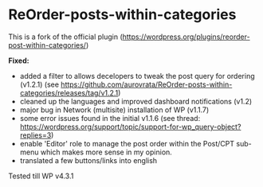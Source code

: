 # ReOrder-posts-within-categories
This is a fork of the official plugin (https://wordpress.org/plugins/reorder-post-within-categories/)

**Fixed:**
- added a filter to allows decelopers to tweak the post query for ordering (v1.2.1) (see https://github.com/aurovrata/ReOrder-posts-within-categories/releases/tag/v1.2.1)
- cleaned up the languages and improved dashboard notifications (v1.2)
- major bug in Network (multisite) installation of WP (v1.1.7)
- some error issues found in the initial v1.1.6 (see thread: https://wordpress.org/support/topic/support-for-wp_query-object?replies=3)
- enable 'Editor' role to manage the post order within the Post/CPT sub-menu which makes more sense in my opinion.
- translated a few buttons/links into english

Tested till WP v4.3.1
